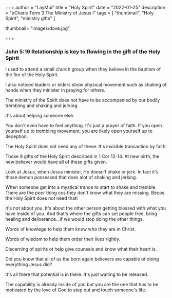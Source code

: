 +++
author = "LayMui"
title = "Holy Spirit"
date = "2022-01-25"
description = "eCharis Term 3 The Ministry of Jesus I"
tags = [
   "thumbnail", "Holy Spirit", "ministry gifts"
]

thumbnail= "images/dove.jpg"

+++

### John 5:19 Relationship is key to flowing in the gift of the Holy Spirit

I used to attend a small church group when they believe in the baptism of the fire of the
Holy Spirit.

I also noticed leaders or elders show physical movement such as shaking of hands when they minister
in praying for others.

The ministry of the Spirit does not have to be accompanied by our bodily trembling and shaking and jerking.

It's about helping someone else.

You don't even have to feel anything.
It's just a prayer of faith.
If you open yourself up to trembling movement,
you are likely open yourself up to deception.

The Holy Spirit does not need any of these.
It's invisible transaction by faith.

Those 9 gifts of the Holy Spirit described in 1 Cor 12-14.
At new birth, the new believer would have all of these gifts given.

Look at Jesus, when Jesus minister, He doesn't shake or jerk.
In fact it's those demon possessed that does alot of shaking and jerking.

When someone get into a mystical trance to start to shake and tremble.
There are the poor thing cos they don't know what they are missing.
Becos the Holy Spirit does not need that!

It's not about you.
It's about the other person getting blessed with what you have inside of you.
And that's where the gifts can set people free,
bring healing and deliverance...if we would stop doing the other things.

Words of knowlege to help them know who they are in Christ.

Words of wisdom to help them order their lives rightly.

Discerning of spirits ot help give counsels and know what their heart is.

Did you know that all of us the born again believers are capable of doing
everything Jesus did?

It's all there that potential is in there. 
It's just waiting to be released.

The capability is already inside of you 
but you are the one that has to be motivated 
by the love of God to step out and touch someone's life.
